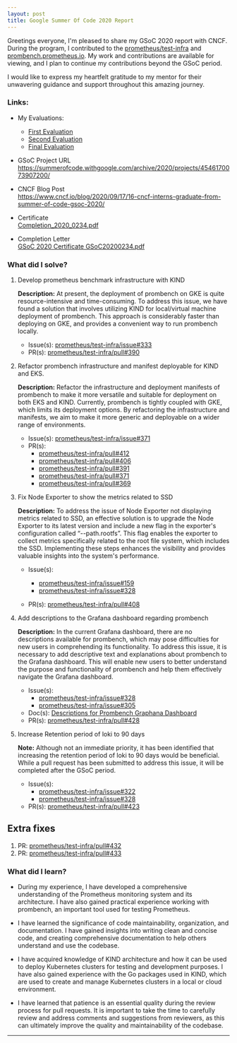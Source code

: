 ```yaml
---
layout: post
title: Google Summer Of Code 2020 Report
---
```

Greetings everyone, I'm pleased to share my GSoC 2020 report with CNCF. During the program, I contributed to the <a href="https://github.com/prometheus/test-infra">prometheus/test-infra</a> and <a href="https://prombench.prometheus.io">prombench.prometheus.io</a>. My work and contributions are available for viewing, and I plan to continue my contributions beyond the GSoC period.

I would like to express my heartfelt gratitude to my mentor for their unwavering guidance and support throughout this amazing journey.


### Links:
* My Evaluations: 
   - <a href="https://github.com/imrajdas/gsoc-2020-cncf/blob/master/evaluations/eval1.png">First Evaluation</a>
   - <a href="https://github.com/imrajdas/gsoc-2020-cncf/blob/master/evaluations/eval2.png">Second Evaluation</a>
   - <a href="https://github.com/imrajdas/gsoc-2020-cncf/blob/master/evaluations/eval1.png">Final Evaluation</a>
   
* GSoC Project URL <br/>
  https://summerofcode.withgoogle.com/archive/2020/projects/4546170073907200/

* CNCF Blog Post <br/>
  https://www.cncf.io/blog/2020/09/17/16-cncf-interns-graduate-from-summer-of-code-gsoc-2020/

* Certificate <br/>
  <a href="https://github.com/imrajdas/gsoc-2020-cncf/blob/master/evaluations/Completion_2020_0234.pdf">Completion_2020_0234.pdf</a>

* Completion Letter <br/>
   <a href="https://github.com/imrajdas/gsoc-2020-cncf/blob/master/evaluations/Completion_2020_0234.pdf">GSoC 2020 Certificate GSoC20200234.pdf</a>
 
### What did I solve?
  1. Develop prometheus benchmark infrastructure with KIND 
  
	 <b>Description:</b> At present, the deployment of prombench on GKE is quite resource-intensive and time-consuming. To address this issue, we have found a solution that involves utilizing KIND for local/virtual machine deployment of prombench. This approach is considerably faster than deploying on GKE, and provides a convenient way to run prombench locally.
	    * Issue(s): <a href="https://github.com/prometheus/test-infra/issues/333" target="_blank">prometheus/test-infra/issue#333</a> 
        * PR(s): <a href="https://github.com/prometheus/test-infra/pull/390" target="_blank">prometheus/test-infra/pull#390</a>

  2. Refactor prombench infrastructure and manifest deployable for KIND and EKS.
        
     <b>Description:</b> Refactor the infrastructure and deployment manifests of prombench to make it more versatile and suitable for deployment on both EKS and KIND. Currently, prombench is tightly coupled with GKE, which limits its deployment options. By refactoring the infrastructure and manifests, we aim to make it more generic and deployable on a wider range of environments.
	    * Issue(s): <a href="https://github.com/prometheus/test-infra/issues/371" target="_blank">prometheus/test-infra/issue#371</a>
	    * PR(s): 
	      * <a href="https://github.com/prometheus/test-infra/pull/412" target="_blank">prometheus/test-infra/pull#412</a>
	      * <a href="https://github.com/prometheus/test-infra/pull/406" target="_blank">prometheus/test-infra/pull#406</a>
	      * <a href="https://github.com/prometheus/test-infra/pull/391" target="_blank">prometheus/test-infra/pull#391</a>
	      * <a href="https://github.com/prometheus/test-infra/pull/372" target="_blank">prometheus/test-infra/pull#371</a>
	      * <a href="https://github.com/prometheus/test-infra/pull/369" target="_blank">prometheus/test-infra/pull#369</a>
	

  3. Fix Node Exporter to show the metrics related to SSD
  
     <b>Description:</b> To address the issue of Node Exporter not displaying metrics related to SSD, an effective solution is to upgrade the Node Exporter to its latest version and include a new flag in the exporter's configuration called “--path.rootfs”. This flag enables the exporter to collect metrics specifically related to the root file system, which includes the SSD. Implementing these steps enhances the visibility and provides valuable insights into the system's performance.

     * Issue(s): 
        * <a href="https://github.com/prometheus/test-infra/issues/159" target="_blank">prometheus/test-infra/issue#159</a>
        * <a href="https://github.com/prometheus/test-infra/issues/328" target="_blank">prometheus/test-infra/issue#328</a>

	 * PR(s): <a href="https://github.com/prometheus/test-infra/pull/408" target="_blank">prometheus/test-infra/pull#408</a>

  4. Add descriptions to the Grafana dashboard regarding prombench
  
	 <b>Description:</b> In the current Grafana dashboard, there are no descriptions available for prombench, which may pose difficulties for new users in comprehending its functionality. To address this issue, it is necessary to add descriptive text and explanations about prombench to the Grafana dashboard. This will enable new users to better understand the purpose and functionality of prombench and help them effectively navigate the Grafana dashboard.

	 * Issue(s): 
	    * <a href="https://github.com/prometheus/test-infra/issues/328" target="_blank">prometheus/test-infra/issue#328</a>
	    * <a href="https://github.com/prometheus/test-infra/issues/305" target="_blank">prometheus/test-infra/issue#305</a>
	 * Doc(s): <a href="https://docs.google.com/document/d/1FKLUkCcaTgC72Dh-Kz66228PykCwG4zy2Tw7zD_491k">Descriptions for Prombench Graphana Dashboard</a>
	 * PR(s): <a href="https://github.com/prometheus/test-infra/pull/428" target="_blank">prometheus/test-infra/pull#428</a>
	
  5. Increase Retention period of loki to 90 days

     <b>Note:</b> Although not an immediate priority, it has been identified that increasing the retention period of loki to 90 days would be beneficial. While a pull request has been submitted to address this issue, it will be completed after the GSoC period.

     * Issue(s): 
        * <a href="https://github.com/prometheus/test-infra/issues/322" target="_blank">prometheus/test-infra/issue#322</a>
        * <a href="https://github.com/prometheus/test-infra/issues/328" target="_blank">prometheus/test-infra/issue#328</a>
     * PR(s): <a href="https://github.com/prometheus/test-infra/pull/423" target="_blank">prometheus/test-infra/pull#423</a>

## Extra fixes
1. PR: <a href="https://github.com/prometheus/test-infra/pull/432">prometheus/test-infra/pull#432</a>
2. PR: <a href="https://github.com/prometheus/test-infra/pull/433">prometheus/test-infra/pull#433</a>

### What did I learn?
* During my experience, I have developed a comprehensive understanding of the Prometheus monitoring system and its architecture. I have also gained practical experience working with prombench, an important tool used for testing Prometheus.

* I have learned the significance of code maintainability, organization, and documentation. I have gained insights into writing clean and concise code, and creating comprehensive documentation to help others understand and use the codebase.

* I have acquired knowledge of KIND architecture and how it can be used to deploy Kubernetes clusters for testing and development purposes. I have also gained experience with the Go packages used in KIND, which are used to create and manage Kubernetes clusters in a local or cloud environment.

* I have learned that patience is an essential quality during the review process for pull requests. It is important to take the time to carefully review and address comments and suggestions from reviewers, as this can ultimately improve the quality and maintainability of the codebase.

---